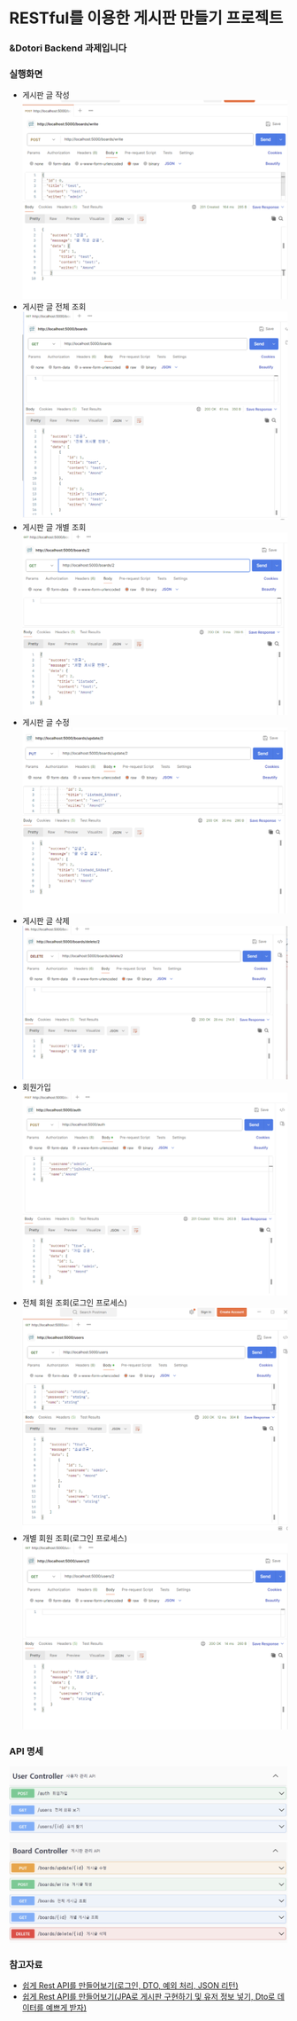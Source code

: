 # RESTful를 이용한 게시판 만들기 프로젝트
### &Dotori Backend 과제입니다

### 실행화면
+ 게시판 글 작성
    ![write](Run_image/Runimg_write.png)
+ 게시판 글 전체 조회
  ![list](Run_image/Runimg_list.png)
+ 게시판 글 개별 조회
  ![view](Run_image/Runimg_post.png)
+ 게시판 글 수정
  ![modify](Run_image/Runimg_modify.png)
+ 게시판 글 삭제
  ![delete](Run_image/Runimg_post_delete.png)
+ 회원가입
    ![auth](Run_image/Runimg_auth.png)
+ 전체 회원 조회(로그인 프로세스)
    ![users](Run_image/Runimg_users.png)
+ 개별 회원 조회(로그인 프로세스)
    ![user](Run_image/Runimg_user.png)

### API 명세
![user_controller](Run_image/API_list_user_conrtoller.png)
![baord_controller](Run_image/API_list_board_conrtoller.png)
### 참고자료
+ [쉽게 Rest API를 만들어보기(로그인, DTO, 예외 처리, JSON 리턴)](https://m.blog.naver.com/PostView.naver?blogId=sosow0212&logNo=222727249905&fromRecommendationType=category&targetRecommendationDetailCode=1000)
+ [쉽게 Rest API를 만들어보기(JPA로 게시판 구현하기 및 유저 정보 넣기, Dto로 데이터를 예쁘게 받자)](https://m.blog.naver.com/PostView.naver?blogId=sosow0212&logNo=222728795428&fromRecommendationType=category&targetRecommendationDetailCode=1000)

